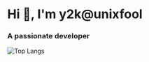 <!--<p align="center"> <img src="https://www.noxpc.es/images/unixfool.png" alt="unixfool"/></p>-->

<h1>Hi 👋, I'm y2k@unixfool</h1>
<h3>A passionate developer</h3>

![Top Langs](https://github-readme-stats.vercel.app/api/top-langs/?username=unixfool&layout=compact&theme=dark)

